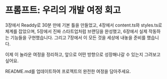 # 프롬프트: 우리의 개발 여정 회고

3장에서 Readdy로 30분 만에 기본 틀을 만들었고,
4장에서 content.ts와 styles.ts로 체계를 잡았으며,
5장에서 진짜 스타트업처럼 브랜딩을 완성했고,
6장에서 실제 작동하는 기능들을 구현했습니다.
그리고 7장에서 이 모든 것을 세상에 내놓을 준비를 했습니다.

이제 이 놀라운 여정을 정리하고, 
앞으로 어떤 방향으로 성장해나갈 수 있는지 그려보고 싶어요.

README.md를 업데이트하여 프로젝트의 완전한 여정을 담아주세요.